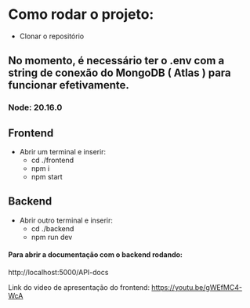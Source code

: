 # Como rodar o projeto:
- Clonar o repositório
## No momento, é necessário ter o .env com a string de conexão do MongoDB ( Atlas ) para funcionar efetivamente.

### Node: 20.16.0
## Frontend
- Abrir um terminal e inserir:
  - cd ./frontend
  - npm i
  - npm start
## Backend
- Abrir outro terminal e inserir:
  - cd ./backend
  - npm run dev

#### Para abrir a documentação com o backend rodando:
http://localhost:5000/API-docs

Link do video de apresentação do frontend: https://youtu.be/gWEfMC4-WcA

